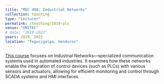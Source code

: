 ```yaml
---
title: "MEC 408: Industrial Networks"
collection: teaching
type: "Lecturer"
permalink: /teaching/2019-plc
venue: "UNITEC"
# date: "2019-2022"
years: 2019, 2022
location: "Tegucigalpa, Honduras"
---
```


[This course](https://www.unitec.edu/estudios/pregrado/mecatronica) focuses on Industrial Networks—specialized communication systems used in automated industries. It examines how these networks enable the integration of control devices (such as PLCs) with various sensors and actuators, allowing for efficient monitoring and control through SCADA systems and HMI interfaces.
